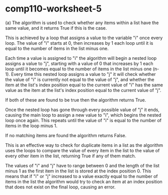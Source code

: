 # comp110-worksheet-5

(a)
The algorithm is used to check whether any items within a list have the same value, and it returns True if this is the case.

This is achieved by a loop that assigns a value to the variable "i" once every loop. The value of "i" starts at 0, then increases by 1 each loop until it is equal to the number of items in the list minus one.

Each time a value is assigned to "i" the algorithm will begin a nested loop assigns a value to "j", starting with a value of 0 that increases by 1 each loop until it becomes equal to the number of items in the list minus one (n-1). Every time this nested loop assigns a value to "j" it will check whether the value of "i" is currently not equal to the value of "j", and whether the item at the list's index position equal to the current value of "i" has the same value as the item at the list's index position equal to the current value of "j".

If both of these are found to be true then the algorithm returns True.

Once the nested loop has gone through every possible value of "j" it ends, causing the main loop to assign a new value to "i", which begins the nested loop once again. This repeats until the value of "i" is equal to the number of items in the loop minus 1.

If no matching items are found the algorithm returns False.

This is an effective way to check for duplicate items in a list as the algorithm uses the loops to compare the value of every item in the list to the value of every other item in the list, returning True if any of them match.

The values of "i" and "j" have to range between 0 and the length of the list minus 1 as the first item in the list is stored at the index position 0. This means that if "i" or "j" increased to a value exactly equal to the number of items in the list the algorithm would try to check an item at an index position that does not exist on the final loop, causing an error.
